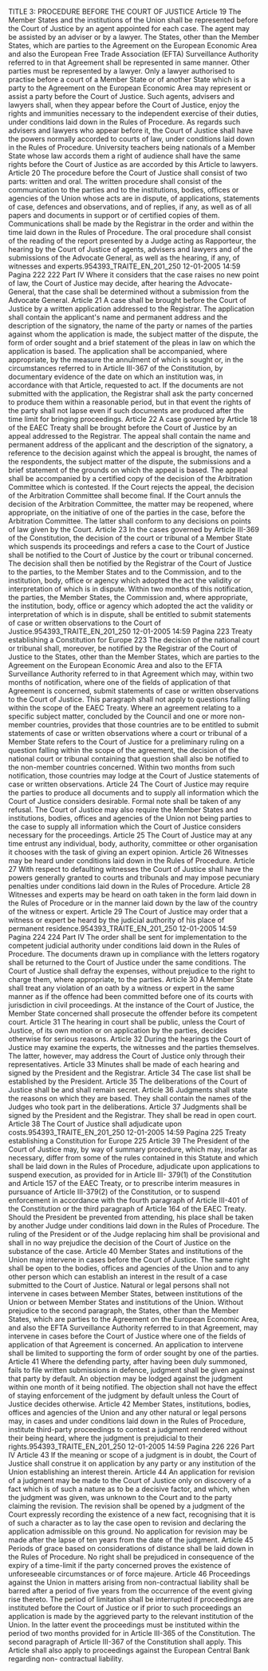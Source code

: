 TITLE 3: PROCEDURE BEFORE THE COURT OF JUSTICE
Article 19
The Member States and the institutions of the Union shall be represented before the Court of Justice
by an agent appointed for each case. The agent may be assisted by an adviser or by a lawyer.
The States, other than the Member States, which are parties to the Agreement on the European
Economic Area and also the European Free Trade Association (EFTA) Surveillance Authority referred
to in that Agreement shall be represented in same manner.
Other parties must be represented by a lawyer.
Only a lawyer authorised to practise before a court of a Member State or of another State which is a
party to the Agreement on the European Economic Area may represent or assist a party before the
Court of Justice.
Such agents, advisers and lawyers shall, when they appear before the Court of Justice, enjoy the rights
and immunities necessary to the independent exercise of their duties, under conditions laid down in
the Rules of Procedure.
As regards such advisers and lawyers who appear before it, the Court of Justice shall have the powers
normally accorded to courts of law, under conditions laid down in the Rules of Procedure.
University teachers being nationals of a Member State whose law accords them a right of audience
shall have the same rights before the Court of Justice as are accorded by this Article to lawyers.
Article 20
The procedure before the Court of Justice shall consist of two parts: written and oral.
The written procedure shall consist of the communication to the parties and to the institutions,
bodies, offices or agencies of the Union whose acts are in dispute, of applications, statements of case,
defences and observations, and of replies, if any, as well as of all papers and documents in support or
of certified copies of them.
Communications shall be made by the Registrar in the order and within the time laid down in the
Rules of Procedure.
The oral procedure shall consist of the reading of the report presented by a Judge acting as
Rapporteur, the hearing by the Court of Justice of agents, advisers and lawyers and of the submissions
of the Advocate General, as well as the hearing, if any, of witnesses and experts.954393_TRAITE_EN_201_250
12-01-2005
14:59
Pagina 222
222
Part IV
Where it considers that the case raises no new point of law, the Court of Justice may decide, after
hearing the Advocate-General, that the case shall be determined without a submission from the
Advocate General.
Article 21
A case shall be brought before the Court of Justice by a written application addressed to the Registrar.
The application shall contain the applicant's name and permanent address and the description of the
signatory, the name of the party or names of the parties against whom the application is made, the
subject matter of the dispute, the form of order sought and a brief statement of the pleas in law on
which the application is based.
The application shall be accompanied, where appropriate, by the measure the annulment of which is
sought or, in the circumstances referred to in Article III-367 of the Constitution, by documentary
evidence of the date on which an institution was, in accordance with that Article, requested to act. If
the documents are not submitted with the application, the Registrar shall ask the party concerned to
produce them within a reasonable period, but in that event the rights of the party shall not lapse even
if such documents are produced after the time limit for bringing proceedings.
Article 22
A case governed by Article 18 of the EAEC Treaty shall be brought before the Court of Justice by an
appeal addressed to the Registrar. The appeal shall contain the name and permanent address of the
applicant and the description of the signatory, a reference to the decision against which the appeal is
brought, the names of the respondents, the subject matter of the dispute, the submissions and a brief
statement of the grounds on which the appeal is based.
The appeal shall be accompanied by a certified copy of the decision of the Arbitration Committee
which is contested.
If the Court rejects the appeal, the decision of the Arbitration Committee shall become final.
If the Court annuls the decision of the Arbitration Committee, the matter may be reopened, where
appropriate, on the initiative of one of the parties in the case, before the Arbitration Committee. The
latter shall conform to any decisions on points of law given by the Court.
Article 23
In the cases governed by Article III-369 of the Constitution, the decision of the court or tribunal of a
Member State which suspends its proceedings and refers a case to the Court of Justice shall be
notified to the Court of Justice by the court or tribunal concerned. The decision shall then be notified
by the Registrar of the Court of Justice to the parties, to the Member States and to the Commission,
and to the institution, body, office or agency which adopted the act the validity or interpretation of
which is in dispute.
Within two months of this notification, the parties, the Member States, the Commission and, where
appropriate, the institution, body, office or agency which adopted the act the validity or
interpretation of which is in dispute, shall be entitled to submit statements of case or written
observations to the Court of Justice.954393_TRAITE_EN_201_250
12-01-2005
14:59
Pagina 223
Treaty establishing a Constitution for Europe
223
The decision of the national court or tribunal shall, moreover, be notified by the Registrar of the
Court of Justice to the States, other than the Member States, which are parties to the Agreement on
the European Economic Area and also to the EFTA Surveillance Authority referred to in that
Agreement which may, within two months of notification, where one of the fields of application of
that Agreement is concerned, submit statements of case or written observations to the Court of
Justice. This paragraph shall not apply to questions falling within the scope of the EAEC Treaty.
Where an agreement relating to a specific subject matter, concluded by the Council and one or more
non-member countries, provides that those countries are to be entitled to submit statements of case
or written observations where a court or tribunal of a Member State refers to the Court of Justice for
a preliminary ruling on a question falling within the scope of the agreement, the decision of the
national court or tribunal containing that question shall also be notified to the non-member
countries concerned. Within two months from such notification, those countries may lodge at the
Court of Justice statements of case or written observations.
Article 24
The Court of Justice may require the parties to produce all documents and to supply all information
which the Court of Justice considers desirable. Formal note shall be taken of any refusal.
The Court of Justice may also require the Member States and institutions, bodies, offices and agencies
of the Union not being parties to the case to supply all information which the Court of Justice
considers necessary for the proceedings.
Article 25
The Court of Justice may at any time entrust any individual, body, authority, committee or other
organisation it chooses with the task of giving an expert opinion.
Article 26
Witnesses may be heard under conditions laid down in the Rules of Procedure.
Article 27
With respect to defaulting witnesses the Court of Justice shall have the powers generally granted to
courts and tribunals and may impose pecuniary penalties under conditions laid down in the Rules of
Procedure.
Article 28
Witnesses and experts may be heard on oath taken in the form laid down in the Rules of Procedure
or in the manner laid down by the law of the country of the witness or expert.
Article 29
The Court of Justice may order that a witness or expert be heard by the judicial authority of his place
of permanent residence.954393_TRAITE_EN_201_250
12-01-2005
14:59
Pagina 224
224
Part IV
The order shall be sent for implementation to the competent judicial authority under conditions laid
down in the Rules of Procedure. The documents drawn up in compliance with the letters rogatory
shall be returned to the Court of Justice under the same conditions.
The Court of Justice shall defray the expenses, without prejudice to the right to charge them, where
appropriate, to the parties.
Article 30
A Member State shall treat any violation of an oath by a witness or expert in the same manner as if
the offence had been committed before one of its courts with jurisdiction in civil proceedings. At the
instance of the Court of Justice, the Member State concerned shall prosecute the offender before its
competent court.
Article 31
The hearing in court shall be public, unless the Court of Justice, of its own motion or on application
by the parties, decides otherwise for serious reasons.
Article 32
During the hearings the Court of Justice may examine the experts, the witnesses and the parties
themselves. The latter, however, may address the Court of Justice only through their representatives.
Article 33
Minutes shall be made of each hearing and signed by the President and the Registrar.
Article 34
The case list shall be established by the President.
Article 35
The deliberations of the Court of Justice shall be and shall remain secret.
Article 36
Judgments shall state the reasons on which they are based. They shall contain the names of the Judges
who took part in the deliberations.
Article 37
Judgments shall be signed by the President and the Registrar. They shall be read in open court.
Article 38
The Court of Justice shall adjudicate upon costs.954393_TRAITE_EN_201_250
12-01-2005
14:59
Pagina 225
Treaty establishing a Constitution for Europe
225
Article 39
The President of the Court of Justice may, by way of summary procedure, which may, insofar as
necessary, differ from some of the rules contained in this Statute and which shall be laid down in the
Rules of Procedure, adjudicate upon applications to suspend execution, as provided for in Article III-
379(1) of the Constitution and Article 157 of the EAEC Treaty, or to prescribe interim measures in
pursuance of Article III-379(2) of the Constitution, or to suspend enforcement in accordance with
the fourth paragraph of Article III-401 of the Constitution or the third paragraph of Article 164 of
the EAEC Treaty.
Should the President be prevented from attending, his place shall be taken by another Judge under
conditions laid down in the Rules of Procedure.
The ruling of the President or of the Judge replacing him shall be provisional and shall in no way
prejudice the decision of the Court of Justice on the substance of the case.
Article 40
Member States and institutions of the Union may intervene in cases before the Court of Justice.
The same right shall be open to the bodies, offices and agencies of the Union and to any other person
which can establish an interest in the result of a case submitted to the Court of Justice. Natural or
legal persons shall not intervene in cases between Member States, between institutions of the Union
or between Member States and institutions of the Union.
Without prejudice to the second paragraph, the States, other than the Member States, which are
parties to the Agreement on the European Economic Area, and also the EFTA Surveillance Authority
referred to in that Agreement, may intervene in cases before the Court of Justice where one of the
fields of application of that Agreement is concerned.
An application to intervene shall be limited to supporting the form of order sought by one of the
parties.
Article 41
Where the defending party, after having been duly summoned, fails to file written submissions in
defence, judgment shall be given against that party by default. An objection may be lodged against
the judgment within one month of it being notified. The objection shall not have the effect of staying
enforcement of the judgment by default unless the Court of Justice decides otherwise.
Article 42
Member States, institutions, bodies, offices and agencies of the Union and any other natural or legal
persons may, in cases and under conditions laid down in the Rules of Procedure, institute third-party
proceedings to contest a judgment rendered without their being heard, where the judgment is
prejudicial to their rights.954393_TRAITE_EN_201_250
12-01-2005
14:59
Pagina 226
226
Part IV
Article 43
If the meaning or scope of a judgment is in doubt, the Court of Justice shall construe it on application
by any party or any institution of the Union establishing an interest therein.
Article 44
An application for revision of a judgment may be made to the Court of Justice only on discovery of a
fact which is of such a nature as to be a decisive factor, and which, when the judgment was given, was
unknown to the Court and to the party claiming the revision.
The revision shall be opened by a judgment of the Court expressly recording the existence of a new
fact, recognising that it is of such a character as to lay the case open to revision and declaring the
application admissible on this ground.
No application for revision may be made after the lapse of ten years from the date of the judgment.
Article 45
Periods of grace based on considerations of distance shall be laid down in the Rules of Procedure.
No right shall be prejudiced in consequence of the expiry of a time-limit if the party concerned
proves the existence of unforeseeable circumstances or of force majeure.
Article 46
Proceedings against the Union in matters arising from non-contractual liability shall be barred after a
period of five years from the occurrence of the event giving rise thereto. The period of limitation
shall be interrupted if proceedings are instituted before the Court of Justice or if prior to such
proceedings an application is made by the aggrieved party to the relevant institution of the Union. In
the latter event the proceedings must be instituted within the period of two months provided for in
Article III-365 of the Constitution. The second paragraph of Article III-367 of the Constitution shall
apply.
This Article shall also apply to proceedings against the European Central Bank regarding non-
contractual liability.

